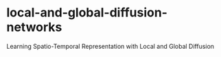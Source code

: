 # local-and-global-diffusion-networks
Learning Spatio-Temporal Representation with Local and Global Diffusion
